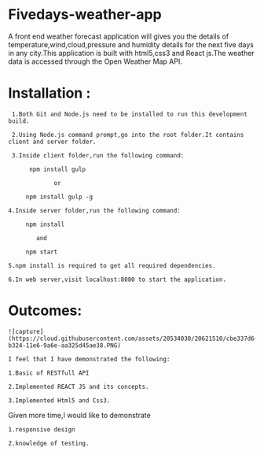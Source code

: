 # Fivedays-weather-app

A front end weather forecast application will gives you the details of temperature,wind,cloud,pressure and humidity details for the next five days in any city.This application is built with html5,css3 and React js.The weather data is accessed through the Open Weather Map API.

# Installation :
     
     1.Both Git and Node.js need to be installed to run this development build.
     
     2.Using Node.js command prompt,go into the root folder.It contains client and server folder.
     
     3.Inside client folder,run the following command:
          
          npm install gulp
     
                 or
         
         npm install gulp -g
    
    4.Inside server folder,run the following command:
         
         npm install
            
            and
          
         npm start
    
    5.npm install is required to get all required dependencies.
    
    6.In web server,visit localhost:8080 to start the application.
    
# Outcomes:
     
    ![capture](https://cloud.githubusercontent.com/assets/20534030/20621510/cbe337d6-b324-11e6-9a6e-aa325d45ae38.PNG) 
    
    I feel that I have demonstrated the following:
    
    1.Basic of RESTfull API
    
    2.Implemented REACT JS and its concepts.
    
    3.Implemented Html5 and Css3.
    
   Given more time,I would like to demonstrate
   
    1.responsive design
    
    2.knowledge of testing.
     


          
          
        
